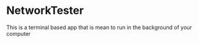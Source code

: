 # NetworkTester

This is a terminal based app that is mean to run in the background of your computer
